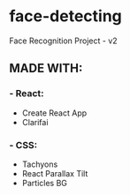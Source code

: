 # face-detecting
Face Recognition Project - v2

## MADE WITH:
### - React:
- Create React App
- Clarifai

### - CSS:
- Tachyons
- React Parallax Tilt
- Particles BG

